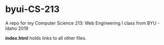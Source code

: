 # byui-CS-213
A repo for my Computer Science 213: Web Engineering I class from BYU - Idaho 2019

**index.html** holds links to all other files.

